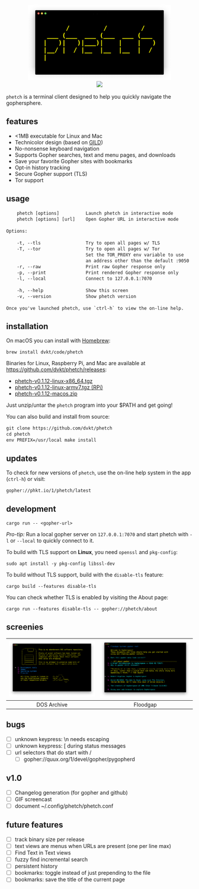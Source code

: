 <!--
      /         /         /
 ___ (___  ___ (___  ___ (___
|   )|   )|___)|    |    |   )
|__/ |  / |__  |__  |__  |  /
|
--> <p align="center"> <img src="./img/logo.png"> <br>
<a href="https://git.io/JveQo">
<img src="https://img.shields.io/github/v/release/dvkt/phetch?include_prereleases">
</a>
</p>

`phetch` is a terminal client designed to help you quickly navigate
the gophersphere.

## features

- <1MB executable for Linux and Mac
- Technicolor design (based on [GILD](https://github.com/dvkt/gild))
- No-nonsense keyboard navigation
- Supports Gopher searches, text and menu pages, and downloads
- Save your favorite Gopher sites with bookmarks
- Opt-in history tracking
- Secure Gopher support (TLS)
- Tor support

## usage

        phetch [options]          Launch phetch in interactive mode
        phetch [options] [url]    Open Gopher URL in interactive mode

    Options:

        -t, --tls                 Try to open all pages w/ TLS
        -T, --tor                 Try to open all pages w/ Tor
                                  Set the TOR_PROXY env variable to use
                                  an address other than the default :9050
        -r, --raw                 Print raw Gopher response only
        -p, --print               Print rendered Gopher response only
        -l, --local               Connect to 127.0.0.1:7070

        -h, --help                Show this screen
        -v, --version             Show phetch version

    Once you've launched phetch, use `ctrl-h` to view the on-line help.

## installation

On macOS you can install with [Homebrew](https://brew.sh/):

    brew install dvkt/code/phetch

Binaries for Linux, Raspberry Pi, and Mac are available at
https://github.com/dvkt/phetch/releases:

- [phetch-v0.1.12-linux-x86_64.tgz][0]
- [phetch-v0.1.12-linux-armv7.tgz (RPi)][1]
- [phetch-v0.1.12-macos.zip][2]

Just unzip/untar the `phetch` program into your $PATH and get going!

You can also build and install from source:

    git clone https://github.com/dvkt/phetch
    cd phetch
    env PREFIX=/usr/local make install

## updates

To check for new versions of `phetch`, use the on-line help system in
the app (`ctrl-h`) or visit:

    gopher://phkt.io/1/phetch/latest

## development

    cargo run -- <gopher-url>

*Pro-tip:* Run a local gopher server on `127.0.0.1:7070` and start
phetch with `-l` or `--local` to quickly connect to it.

To build with TLS support on **Linux**, you need `openssl` and
`pkg-config`:

    sudo apt install -y pkg-config libssl-dev

To build without TLS support, build with the `disable-tls` feature:

    cargo build --features disable-tls

You can check whether TLS is enabled by visiting the About page:

    cargo run --features disable-tls -- gopher://phetch/about

## screenies

|![DOS Archive](./img/dos.png)|![Floodgap](./img/menu-view.png)|
|:-:|:-:|
| DOS Archive | Floodgap |

## bugs

- [ ] unknown keypress: \n needs escaping
- [ ] unknown keypress: [ during status messages
- [ ] url selectors that do start with /
    - [ ] gopher://quux.org/1/devel/gopher/pygopherd

## v1.0

- [ ] Changelog generation (for gopher and github)
- [ ] GIF screencast
- [ ] document ~/.config/phetch/phetch.conf

## future features

- [ ] track binary size per release
- [ ] text views are menus when URLs are present (one per line max)
- [ ] Find Text in Text views
- [ ] fuzzy find incremental search
- [ ] persistent history
- [ ] bookmarks: toggle instead of just prepending to the file
- [ ] bookmarks: save the title of the current page

[0]: https://github.com/dvkt/phetch/releases/download/v0.1.12/phetch-v0.1.12-linux-x86_64.tgz
[1]: https://github.com/dvkt/phetch/releases/download/v0.1.12/phetch-v0.1.12-linux-armv7.tgz
[2]: https://github.com/dvkt/phetch/releases/download/v0.1.12/phetch-v0.1.12-macos.zip
